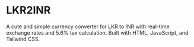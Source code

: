 # LKR2INR
A cute and simple currency converter for LKR to INR with real-time exchange rates and 5.6% tax calculation. Built with HTML, JavaScript, and Tailwind CSS.
